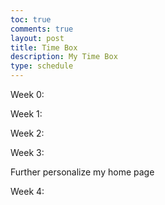 ```yaml
---
toc: true
comments: true
layout: post
title: Time Box
description: My Time Box
type: schedule
---
```


Week 0:

Week 1:

Week 2:

Week 3:

Further personalize my home page

Week 4: